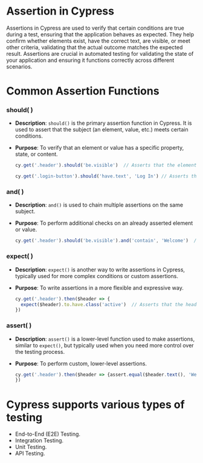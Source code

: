 
# **Assertion in Cypress**

Assertions in Cypress are used to verify that certain conditions are true during a test, ensuring that the application behaves as expected. They help confirm whether elements exist, have the correct text, are visible, or meet other criteria, validating that the actual outcome matches the expected result. Assertions are crucial in automated testing for validating the state of your application and ensuring it functions correctly across different scenarios.


# **Common Assertion Functions**

### should( )

- **Description**: `should()` is the primary assertion function in Cypress. It is used to assert that the subject (an element, value, etc.) meets certain conditions.
-   **Purpose**: To verify that an element or value has a specific property, state, or content.

	```javascript
	cy.get('.header').should('be.visible')  // Asserts that the element with class "header" is visible
	
	cy.get('.login-button').should('have.text', 'Log In') // Asserts that the button has the text "Log In"
	```


### and( )
-   **Description**: `and()` is used to chain multiple assertions on the same subject.
-   **Purpose**: To perform additional checks on an already asserted element or value.

	```javascript
	cy.get('.header').should('be.visible').and('contain', 'Welcome')  // Asserts that the element is visible and contains the text "Welcome"
	```

### expect( )

-   **Description**: `expect()` is another way to write assertions in Cypress, typically used for more complex conditions or custom assertions.
-   **Purpose**: To write assertions in a more flexible and expressive way.

	```javascript
	cy.get('.header').then($header => {
	  expect($header).to.have.class('active')  // Asserts that the header has the class "active"
	})
	```

### assert( )

-   **Description**: `assert()` is a lower-level function used to make assertions, similar to `expect()`, but typically used when you need more control over the testing process.
-   **Purpose**: To perform custom, lower-level assertions.


	```javascript
	cy.get('.header').then($header => {assert.equal($header.text(), 'Welcome', 'Header text is "Welcome"')  // Asserts that the header text is exactly "Welcome"
	})
	```


# **Cypress supports various types of testing**


-   End-to-End (E2E) Testing.
-   Integration Testing.
-   Unit Testing.
-   API Testing.
<!--stackedit_data:
eyJoaXN0b3J5IjpbMTIwMDQ0OTkxMF19
-->